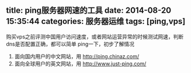 title: ping服务器网速的工具
date: 2014-08-20 15:35:44
categories: 服务器运维
tags: [ping,vps]
---
购买vps之前评测中国用户访问速度，或者网站运营异常的时候测试网速，判断dns是否配置正确，都可以简单 ping一下，初步了解情况


1. 面向国内用户的中文网站，用 http://ping.chinaz.com/
2. 面向全球用户的英文网站，用 http://www.just-ping.com/